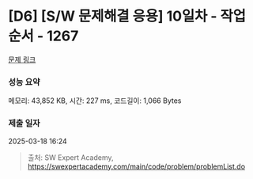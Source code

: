 # [D6] [S/W 문제해결 응용] 10일차 - 작업순서 - 1267 

[문제 링크](https://swexpertacademy.com/main/code/problem/problemDetail.do?contestProbId=AV18TrIqIwUCFAZN) 

### 성능 요약

메모리: 43,852 KB, 시간: 227 ms, 코드길이: 1,066 Bytes

### 제출 일자

2025-03-18 16:24



> 출처: SW Expert Academy, https://swexpertacademy.com/main/code/problem/problemList.do